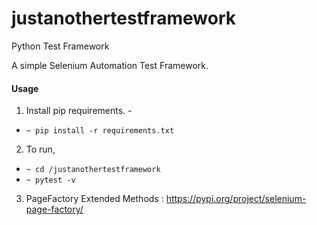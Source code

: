 # justanothertestframework
Python Test Framework

A simple Selenium Automation Test Framework.

#### Usage

1. Install pip requirements. - 
- ```~ pip install -r requirements.txt ```

2. To run, 
- `~ cd /justanothertestframework`
- `~ pytest -v`

3. PageFactory Extended Methods : https://pypi.org/project/selenium-page-factory/